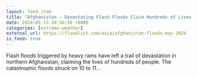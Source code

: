 ```yaml
---
layout: feed_item
title: "Afghanistan – Devastating Flash Floods Claim Hundreds of Lives in Northern Provinces"
date: 2024-05-13 10:56:10 +0000
categories: [extreme-weather]
external_url: https://floodlist.com/asia/afghanistan-floods-may-2024
is_feed: true
---
```


Flash floods triggered by heavy rains have left a trail of devastation in northern Afghanistan, claiming the lives of hundreds of people. The catastrophic floods struck on 10 to 11&#8230;
